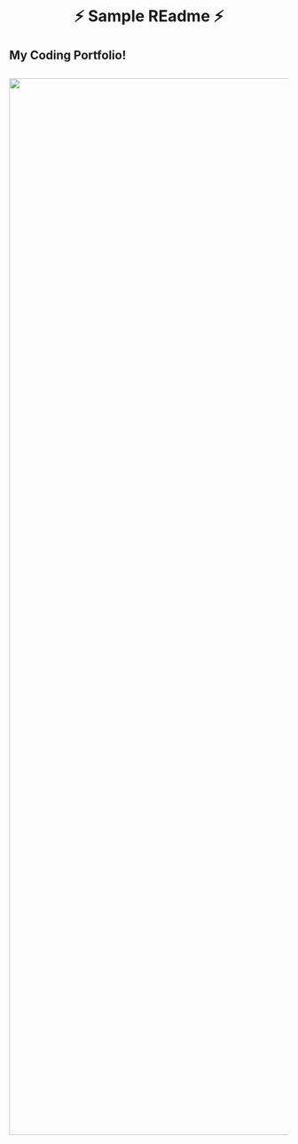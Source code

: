 <h1 align="center"> ⚡️ Sample REadme ⚡️</h1>



## My Coding Portfolio!

<h2 align="center">
  <img src="assets/devfolio.gif" alt="Devfolio" width="1905px" />
</h2>